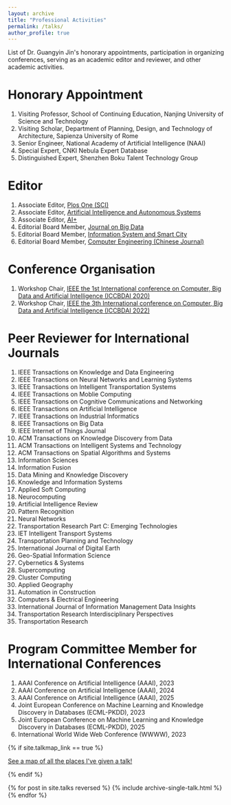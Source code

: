 ```yaml
---
layout: archive
title: "Professional Activities"
permalink: /talks/
author_profile: true
---
```


List of Dr. Guangyin Jin's honorary appointments, participation in organizing conferences, serving as an academic editor and reviewer, and other academic activities.

Honorary Appointment
======
1. Visiting Professor, School of Continuing Education, Nanjing University of Science and Technology
2. Visiting Scholar, Department of Planning, Design, and Technology of Architecture, Sapienza University of Rome
3. Senior Engineer, National Academy of Artificial Intelligence (NAAI)
4. Special Expert, CNKI Nebula Expert Database
5. Distinguished Expert, Shenzhen Boku Talent Technology Group

Editor
======
1. Associate Editor, [Plos One (SCI)](https://journals.plos.org/plosone/static/editorial-board?)   
2. Associate Editor, [Artificial Intelligence and Autonomous Systems](https://www.elspub.com/journals/artificial-intelligence-and-autonomous-systems/editorial/)
3. Associate Editor, [AI+](https://www.elspublishing.com/journals/aiplus/editorial/)
4. Editorial Board Member, [Journal on Big Data](https://www.techscience.com/jbd/editors)
5. Editorial Board Member, [Information System and Smart City](https://ojs.acad-pub.com/index.php/ISSC/about/editorialTeam)   
6. Editorial Board Member, [Computer Engineering (Chinese Journal)](https://www.ecice06.com/CN/news/news6495.shtml)    

Conference Organisation
======
1. Workshop Chair, [IEEE the 1st International conference on Computer, Big Data and Artificial Intelligence (ICCBDAI 2020)](http://www.iccbdai.org/download/file/ICBDAI2020%20program2020-1018-1.pdf)
2. Workshop Chair, [IEEE the 3th International conference on Computer, Big Data and Artificial Intelligence (ICCBDAI 2022)](http://www.iccbdai.org/workshop2020/index.html)

Peer Reviewer for International Journals
======
1. IEEE Transactions on Knowledge and Data Engineering
2. IEEE Transactions on Neural Networks and Learning Systems
3. IEEE Transactions on Intelligent Transportation Systems
4. IEEE Transactions on Moblie Computing
5. IEEE Transactions on Cognitive Communications and Networking
6. IEEE Transactions on Artificial Intelligence
7. IEEE Transactions on Industrial Informatics
8. IEEE Transactions on Big Data
9. IEEE Internet of Things Journal
10. ACM Transactions on Knowledge Discovery from Data
11. ACM Transactions on Intelligent Systems and Technology
12. ACM Transactions on Spatial Algorithms and Systems
13. Information Sciences
14. Information Fusion
15. Data Mining and Knowledge Discovery
16. Knowledge and Information Systems
17. Applied Soft Computing
18. Neurocomputing
19. Artificial Intelligence Review
20. Pattern Recognition
21. Neural Networks
22. Transportation Research Part C: Emerging Technologies
23. IET Intelligent Transport Systems
24. Transportation Planning and Technology
25. International Journal of Digital Earth
26. Geo-Spatial Information Science
27. Cybernetics & Systems
28. Supercomputing
29. Cluster Computing
30. Applied Geography
31. Automation in Construction
32. Computers & Electrical Engineering
33. International Journal of Information Management Data Insights
34. Transportation Research Interdisciplinary Perspectives
35. Transportation Research

Program Committee Member for International Conferences
======
1. AAAI Conference on Artificial Intelligence (AAAI), 2023
2. AAAI Conference on Artificial Intelligence (AAAI), 2024
3. AAAI Conference on Artificial Intelligence (AAAI), 2025
4. Joint European Conference on Machine Learning and Knowledge Discovery in Databases (ECML-PKDD), 2023
5. Joint European Conference on Machine Learning and Knowledge Discovery in Databases (ECML-PKDD), 2025
6. International World Wide Web Conference (WWWW), 2023

{% if site.talkmap_link == true %}

<p style="text-decoration:underline;"><a href="/talkmap.html">See a map of all the places I've given a talk!</a></p>

{% endif %}

{% for post in site.talks reversed %}
  {% include archive-single-talk.html %}
{% endfor %}
